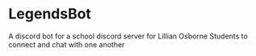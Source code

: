 # LegendsBot
A discord bot for a school discord server for Lillian Osborne Students to connect and chat with one another
